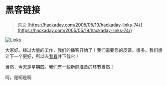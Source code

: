 # 黑客链接

> 原文:[https://hackaday.com/2005/05/19/hackaday-links-74/](https://hackaday.com/2005/05/19/hackaday-links-74/)

![Links](../Images/9b30bc143e3c95692cf892d1631b5c4d.png)

大家好。经过大量的工作，我们的播客开始了！我们需要您的反馈。很多。我们想让下一个更好，所以去[看看](http://hackaday.com/entry/1234000893043795/)并下载它！

当然，今天是星期四。我们有一些新鲜准备的[环节](http://cgi.ebay.com/ws/eBayISAPI.dll?ViewItem&category=1469&item=5580020906&rd=1)当然！

呵，是啊是啊
